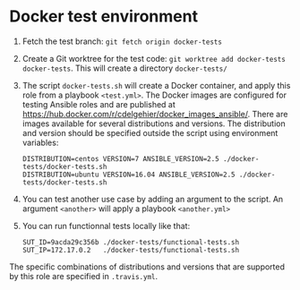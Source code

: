 # Docker test environment

1. Fetch the test branch: `git fetch origin docker-tests`
2. Create a Git worktree for the test code: `git worktree add docker-tests docker-tests`. This will create a directory `docker-tests/`
3. The script `docker-tests.sh` will create a Docker container, and apply this role from a playbook `<test.yml>`. The Docker images are configured for testing Ansible roles and are published at <https://hub.docker.com/r/cdelgehier/docker_images_ansible/>. There are images available for several distributions and versions. The distribution and version should be specified outside the script using environment variables:

    ```
    DISTRIBUTION=centos VERSION=7 ANSIBLE_VERSION=2.5 ./docker-tests/docker-tests.sh
    DISTRIBUTION=ubuntu VERSION=16.04 ANSIBLE_VERSION=2.5 ./docker-tests/docker-tests.sh
    ```
4. You can test another use case by adding an argument to the script. An argument `<another>` will apply a playbook `<another.yml>`

5. You can run functionnal tests locally like that:

    ```
    SUT_ID=9acda29c356b ./docker-tests/functional-tests.sh
    SUT_IP=172.17.0.2   ./docker-tests/functional-tests.sh
    ```

The specific combinations of distributions and versions that are supported by this role are specified in `.travis.yml`.
